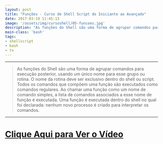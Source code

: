 ```yaml
---
layout: post
title: "Funções - Curso de Shell Script do Iniciante ao Avançado"
date: 2017-03-19 11:45:13
image: '/assets/img/cursoshell/05-funcoes.jpg'
description: "As funções do Shell são uma forma de agrupar comandos para execução posterior, usando um único nome para esse grupo ou rotina."
main-class: 'bash'
tags:
- shellscript
- bash
- tv
---
```


***

> As funções do Shell são uma forma de agrupar comandos para execução posterior, usando um único nome para esse grupo ou rotina. O nome da rotina deve ser exclusivo dentro do shell ou script. Todos os comandos que compõem uma função são executados como comandos regulares. Ao chamar uma função como um nome de comando simples, a lista de comandos associados a esse nome de função é executada. Uma função é executada dentro do shell no qual foi declarada: nenhum novo processo é criado para interpretar os comandos.

***


# [Clique Aqui para Ver o Vídeo](https://www.youtube.com/watch?v=RTeV2UsXY1k)

